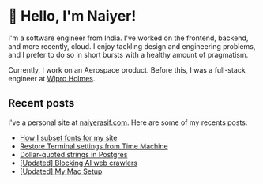 # 👋 Hello, I'm Naiyer!

I'm a software engineer from India. I've worked on the frontend, backend, and more recently, cloud. I enjoy tackling design and engineering problems, and I prefer to do so in short bursts with a healthy amount of pragmatism.

Currently, I work on an Aerospace product. Before this, I was a full-stack engineer at [Wipro Holmes](https://www.wipro.com/holmes/).

## Recent posts

I've a personal site at [naiyerasif.com](https://www.naiyerasif.com). Here are some of my recents posts:

<!-- BLOG-POST-LIST:START -->
- [How I subset fonts for my site](https://www.naiyerasif.com/post/2024/06/27/how-i-subset-fonts-for-my-site/)
- [Restore Terminal settings from Time Machine](https://www.naiyerasif.com/post/2024/06/24/restore-terminal-settings-from-time-machine/)
- [Dollar-quoted strings in Postgres](https://www.naiyerasif.com/post/2024/06/24/dollar-quoted-strings-in-postgres/)
- [[Updated] Blocking AI web crawlers](https://www.naiyerasif.com/post/2023/09/30/blocking-ai-web-crawlers/)
- [[Updated] My Mac Setup](https://www.naiyerasif.com/post/2023/04/16/my-mac-setup/)
<!-- BLOG-POST-LIST:END -->
